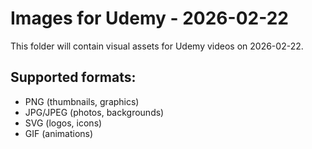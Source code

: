 # Images for Udemy - 2026-02-22

This folder will contain visual assets for Udemy videos on 2026-02-22.

## Supported formats:
- PNG (thumbnails, graphics)
- JPG/JPEG (photos, backgrounds)
- SVG (logos, icons)
- GIF (animations)
